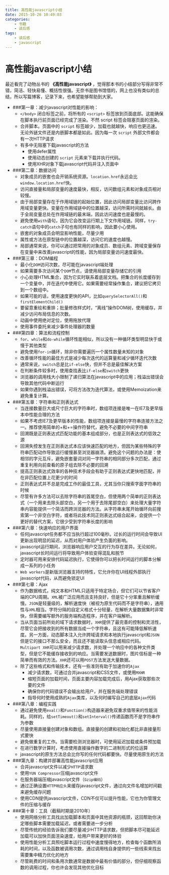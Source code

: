 ```yaml
---
title: 高性能javascript小结
date: 2015-10-26 10:49:03
categories: 
	- 书籍
    - 读后感
tags: 
    - 读后感
    - javascript
---
```


# 高性能javascript小结

最近看完了动物丛书的 **《高性能javascript》** ，觉得那本书的小结部分写得非常不错，简洁、轻快易懂、概括性很强。无奈书是图书馆借的，网上也没有类似的总结，所以写篇博客，记录下来，也希望能够帮助到大家。

+ ###第一章：减少javascript对性能的影响：
    -  `</body>` 闭合标签之前，将所有的 `<script>` 标签放到页面底部。这能确保在脚本执行前页面已经完成了渲染。不然 script 标签会阻塞页面的渲染。
    - 合并脚本。页面中的 `script` 标签越少，加载也就越快，响应也更迅速。无论外链文件还是内嵌脚本都是如此。因为每一次 `script` 外部文件都会有一次HTTP请求
    - 有多中无阻塞下载javascript的方法
        + 使用defer属性
        + 使用动态创建的 `script` 元素来下载并执行代码。
        + 使用XHR对象下载javascript代码并注入页面中
+ ###第二章：数据访问
    - 对象成员的嵌套也会开销系统资源。`location.href`永远会比`window.location.href`快。
    - 访问直接量和局部变量的速度最快，相反，访问数组元素和对象成员相对较慢。
    - 由于局部变量存在于作用域链的起始位置，因此访问局部变量比访问跨作用域变量更快。变量在作用域链中的位置越深，访问所需时间就越长。由于全局变量总处在作用域链的最末端，因此访问速度也是最慢的。
    - 避免使用`with`语句，因为它会改变运行期上下文作用域链。同样，`try-catch`语句中的`catch`子句也有同样的影响，因此要小心使用。
    - 嵌套的对象成员会明显影响性能，尽量少用
    - 属性或方法在原型链中的位置越深，访问它的速度也越慢。
    - 局部通常来说，你可以通过把常用的对象成员、数组元素、跨域变量保存在变量中来改善javascript的性能，因为局部变量访问速度最快。
+ ###第三章：DOM编程
    - 最小化`DOM`访问次数，尽可能在javascript端处理
    - 如果需要多次访问某个`DOM`节点，请使用局部变量存储它的引用
    - 小心处理HTML集合，因为它实时联系着底层文档。把集合的长度缓存到一个变量中，并在迭代中使用它。如果需要经常操作集合，建议把它拷贝到一个数组中。
    - 如果可能的话，使用速度更快的API，比如`querySelectorAll()`和`firstElementChild()`
    - 要留意重绘和重排；批量修改样式时，“离线”操作DOM树，使用缓存，并减少访问布局信息的次数。
    - 动画中使用绝对定位，使用拖放代理
    - 使用事件委托来减少事件处理器的数量
+ ###第四章：算法和流程控制
    - `for`、`while`和`do-while`循环性能相似，所以没有一种循环类型明显快于或慢于其他类型
    - 避免使用`for-in`循环，除非你需要遍历一个属性数量未知的对象
    - 改善循环性能的最佳方式是减少每次迭代的运算量和减少循环迭代次数
    - 通常来说，`switch`总是比`if-else`快，但并不总是最佳解决方案
    - 在判断条件较多时，使用查找表比`if-else`和`switch`更快
    - 浏览器的调用栈大小限制了递归算法在javascript中的应用；栈溢出错误会导致其他代码中断运行
    - 如果你遇到栈溢出错误，可将方法改为迭代算法，或使用Memoization来避免重复计算。
+ ###第五章：字符串和正则表达式
    - 当连接数量巨大或尺寸巨大的字符串时，数组项连接是唯一在IE7及更早版本中性能合理的方法
    - 如果不考虑IE7及更早版本的性能，数组项连接是最慢的字符串连接方法之一。推荐使用简单的+和+=操作符替代，避免不必要的中间字符串
    - 回溯既是正则表达式匹配功能的基本组成部分，也是正则表达式的低效之源
    - 回溯失控发生在正则表达式本应该快速匹配的地方，但因为某些特殊的字符串匹配动作导致运行缓慢甚至浏览器崩溃。避免这个问题的办法是：使相邻的字元互斥，避免嵌套量词对同一字符串的相同部分多次匹配，通过重复利用向前查看的原子组去除不必要的回溯
    - 提高正则表达式效率的各种技术手段会有助于正则表达式更快地匹配，并在非匹配位置上花更少的时间
    - 正则表达式并不总是完成工作的最佳工具，尤其当你只搜索字面字符串的时候
    - 尽管有许多方法可以去除字符串的首尾空白，但使用两个简单的正则表达式（一个用来去除头部空白，另一个用于去除尾部空白）来处理大量字符串内容能提供一个简洁而跨浏览器的方法。从字符串末尾开始循环向前搜索第一个非空白字符，或者将此技术同正则表达式结合起来，会提供一个更好的替代方案，它很少受到字符串长度的影响
+ ###第六章：快速响应的用户界面
    - 任何javascript任务都不应当执行超过100毫秒。过长的运行时间会导致UI更新出现明显的延迟，从而对用户体验产生负面的影响。
    - javascript运行期间，浏览器响应用户交互的行为存在差异。无论如何，javascript长时间运行将导致用户体验变得混乱和脱节
    - 定时器可用来安排代码延迟执行，它使得你可以把长时间运行的脚本分解成一系列的小任务
    - `Web workers`是新版浏览器支持的特性，它允许你在UI线程外部执行javascript代码，从而避免锁定UI
+ ###第七章：Ajax
    - 作为数据格式，纯文本和HTML只适用于特定场合，但它们可以节省客户端的CPU周期。`XML`被广泛应用而且支持良好，但是它十分笨重且解析缓慢。`JSON`是轻量级的，解析速度快（被视为原生代码而不是字符串），通用性与`XML`相当。字符分隔的自定义格式十分轻量，在解析大量数据集时非常快，但需要编写额外的服务端构造程序，并在客户端解析。
    - 当从页面当前所处的域下请求数据时，`XHR`提供了最完善的控制和灵活性，尽管它会把接收到的所有数据当成一个字符串，且这有可能降低解析速度。另一方面，动态脚本注入允许跨域请求和本地执行javascript和`JSON`但是它的接口不那么安全，而且还不能读取头信息或相应代码。`Multipart XHR`可以用来减少请求数，并处理一个响应中的各种文件类型，但是它不能缓存接收到的响应。当需要发送数据时，图片信标是一种简单而有效的方法。`XHR`还可以用`POST`方法发送大量数据。
    - 除了这些格式和传输技术，还有一些准则有助于加速你的`Ajax`
        + 减少请求数，可通过合并javascript和CSS文件，或使用`MXHR`
        + 缩短页面的加载时间，页面主要内容加载完成后，用Ajax获取那些次要的文件
        + 确保你的代码错误不会输出给用户，并在服务端处理错误
        + 指导何时使用成熟的`Ajax`类库，以及何时编写自己的底层`Ajax`代码
+ ###第八章：编程实践
    - 通过避免使用`eval()`和`Function()`构造器来避免双重求值带来的性能消耗。同样的，给`setTimeout()`和`setInterval()`传递函数而不是字符串作为参数
    - 尽量使用直接量创建对象和数组。直接量的创建和初始化都比非直接量形式要快
    - 避免做重复的工作。当需要检测浏览器时，可使用延迟加载或条件预加载
    - 在进行数学计算时，考虑使用直接操作数字的二进制形式的位运算
    - javascript的原生方法总会比你写的任何代码都要快。尽量使用原生的方法
+ ###第九章：构建并部署高性能javascript应用
    - 合并javascript文件以减少`HTTP`请求数
    - 使用`YUN Compressor`压缩javascript文件
    - 在服务器端压缩javascript文件（`Gzip编码`）
    - 通过正确设置`HTTP响应头`来缓存javascript文件，通过向文件名增加时间戳来避免缓存问题
    - 使用CDN提供javascript文件，CDN不仅可以提升性能，它也为你管理文件的压缩与缓存
+ ###第十章：工具（截稿时期是2010年）
    - 使用网络分析工具找出加载脚本和页面中其他资源的瓶颈，这回帮助你决定哪些脚本需要加载延迟，或者需要进一步分析
    - 尽管传统的经验告诉我们要尽量减少HTTP请求数，但把脚本尽可能延迟加载可以加快页面渲染速度，给用户带来更好的体验
    - 使用性能分析工具照吃脚本运行过程中速度慢得地方，检查每个函数所消耗的时间，以及函数被调用次数，通过调用栈自身提供的一些线索来找出需要集中精力优化的地方
    - 尽管耗费的时间和条用次数通常是数据中最有价值的部分，但仔细观察函数的调用过程，你也许会发现其他优化目标